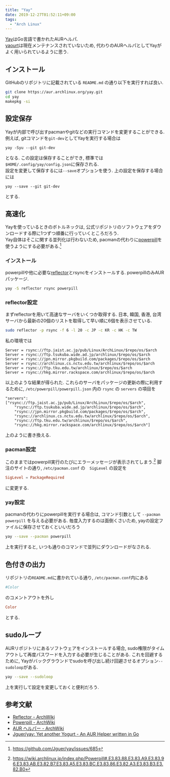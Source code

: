 ```yaml
---
title: "Yay"
date: 2019-12-27T01:52:11+09:00
tags:
  - "Arch Linux"
---
```

[Yay](https://github.com/Jguer/yay)はGo言語で書かれたAURヘルパ.  
[yaourt](https://archlinux.fr/yaourt-en)は現在メンテナンスされていないため, 代わりのAURヘルパとしてYayがよく用いられているように思う.

## インストール
GitHubのリポジトリに記載されている `README.md` の通り以下を実行すれば良い.

```bash
git clone https://aur.archlinux.org/yay.git
cd yay
makepkg -si
```

## 設定保存
Yayが内部で呼び出すpacmanやgitなどの実行コマンドを変更することができる.
例えば, gitコマンドを`git-dev`としてYayを実行する場合は

```
yay -Syu --git git-dev
```

となる.
この設定は保存することができ, 標準では`$HOME/.config/yay/config.json`に保存される.  
設定を変更して保存するには`--save`オプションを使う.
上の設定を保存する場合には

```
yay --save --git git-dev
```

とする.

## 高速化
Yayを使っているときのボトルネックは, 公式リポジトリのソフトウェアをダウンロードする際に1つずつ順番に行っていくところだろう.  
Yay自体はそこに関する並列化は行わないため, pacmanの代わりに[powerpill](https://xyne.archlinux.ca/projects/powerpill/)を使うようにする必要がある.[^parallel]

### インストール
powerpillや他に必要な[reflector](https://xyne.archlinux.ca/projects/reflector/)とrsyncをインストールする.
powerpillのみAURパッケージ.

```bash
yay -S reflector rsync powerpill
```

### reflector設定
まずreflectorを用いて高速なサーバをいくつか取得する.
日本, 韓国, 香港, 台湾サーバから最新の20個のリストを取得して早い順に6個を表示させている.

```bash
sudo reflector -p rsync -f 6 -l 20 -c JP -c KR -c HK -c TW
```

私の環境では

```text
Server = rsync://ftp.jaist.ac.jp/pub/Linux/ArchLinux/$repo/os/$arch
Server = rsync://ftp.tsukuba.wide.ad.jp/archlinux/$repo/os/$arch
Server = rsync://jpn.mirror.pkgbuild.com/packages/$repo/os/$arch
Server = rsync://archlinux.cs.nctu.edu.tw/archlinux/$repo/os/$arch
Server = rsync://ftp.tku.edu.tw/archlinux/$repo/os/$arch
Server = rsync://hkg.mirror.rackspace.com/archlinux/$repo/os/$arch
```

以上のような結果が得られた.
これらのサーバをパッケージの更新の際に利用するために, `/etc/powerpill/powerpill.json` 内の `rsync` の `servers` の項目を

```text
"servers": ["rsync://ftp.jaist.ac.jp/pub/Linux/ArchLinux/$repo/os/$arch",
    "rsync://ftp.tsukuba.wide.ad.jp/archlinux/$repo/os/$arch",
    "rsync://jpn.mirror.pkgbuild.com/packages/$repo/os/$arch",
    "rsync://archlinux.cs.nctu.edu.tw/archlinux/$repo/os/$arch",
    "rsync://ftp.tku.edu.tw/archlinux/$repo/os/$arch",
    "rsync://hkg.mirror.rackspace.com/archlinux/$repo/os/$arch"]
```

上のように書き換える.

### pacman設定
このままではpowerpill実行のたびにエラーメッセージが表示されてしまう.[^powerpill_error]
脚注のサイトの通り, `/etc/pacman.conf` の　`SigLevel` の設定を

```conf
SigLevel = PackageRequired
```

に変更する.

### yay設定
pacmanの代わりにpowerpillを実行する場合は, コマンド引数として `--pacman powerpill` を与える必要がある.
毎度入力するのは面倒くさいため, yayの設定ファイルに保存させておくといいだろう

```bash
yay --save --pacman powerpill
```

上を実行すると, いつも通りのコマンドで並列にダウンロードがなされる.

## 色付きの出力
リポジトリの`README.md`に書かれている通り, `/etc/pacman.conf`内にある

```conf
#Color
```

のコメントアウトを外し

```conf
Color
```

とする.

## sudoループ
AURリポジトリにあるソフトウェアをインストールする場合, sudo権限がタイムアウトして再度パスワードを入力する必要が生じることがある.
これを回避するために, Yayがバックグラウンドでsudoを呼び出し続け回避させるオプション`--sudoloop`がある.

```bash
yay --save --sudoloop
```

上を実行して設定を変更しておくと便利だろう.

## 参考文献
* [Reflector - ArchWiki](https://wiki.archlinux.jp/index.php/Reflector)
* [Powerpill - ArchWiki](https://wiki.archlinux.jp/index.php/Powerpill)
* [AUR ヘルパー - ArchWiki](https://wiki.archlinux.jp/index.php/AUR_%E3%83%98%E3%83%AB%E3%83%91%E3%83%BC)
* [Jguer/yay: Yet another Yogurt - An AUR Helper written in Go](https://github.com/Jguer/yay)

[^parallel]: https://github.com/Jguer/yay/issues/685
[^powerpill_error]: https://wiki.archlinux.jp/index.php/Powerpill#.E3.83.88.E3.83.A9.E3.83.96.E3.83.AB.E3.82.B7.E3.83.A5.E3.83.BC.E3.83.86.E3.82.A3.E3.83.B3.E3.82.B0
